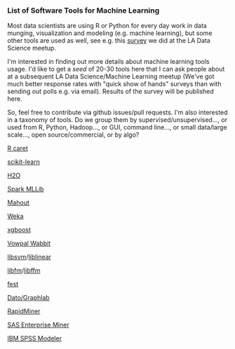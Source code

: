 
### List of Software Tools for Machine Learning

Most data scientists are using R or Python for every day work in data
munging, visualization and modeling (e.g. machine learning), but
some other tools are used as well, see e.g.
this [survey](http://datascience.la/data-science-toolbox-survey-results-surprise-r-and-python-win/) 
we did at the LA Data Science meetup. 

I'm interested in finding out more details about machine learning tools usage.
I'd like to get a *seed* of 20-30 tools here that I can ask people about at a subsequent 
LA Data Science/Machine Learning meetup (We've got much better response rates with
"quick show of hands" surveys than with sending out polls e.g. via email). Results of
the survey will be published here.

So, feel free to contribute via github issues/pull requests. I'm also interested in a taxonomy
of tools. Do we group them by supervised/unsupervised..., or used from R, Python, Hadoop..., or 
GUI, command line..., or small data/large scale..., open source/commercial, or by algo?


[R caret](http://topepo.github.io/caret/index.html)

[scikit-learn](http://scikit-learn.org/stable/) 

[H2O](http://h2o.ai/)

[Spark MLLib](https://spark.apache.org/docs/1.2.1/mllib-guide.html)

[Mahout](http://mahout.apache.org/)

[Weka](http://www.cs.waikato.ac.nz/ml/weka/)

[xgboost](https://github.com/dmlc/xgboost)

[Vowpal Wabbit](https://github.com/JohnLangford/vowpal_wabbit)

[libsvm](http://www.csie.ntu.edu.tw/~cjlin/libsvm/)/[liblinear](http://www.csie.ntu.edu.tw/~cjlin/liblinear/)

[libfm](http://www.libfm.org/)/[libffm](http://www.csie.ntu.edu.tw/~cjlin/libffm/)

[fest](http://lowrank.net/nikos/fest/)

[Dato/Graphlab](https://dato.com/)

[RapidMiner](https://rapidminer.com/)

[SAS Enterprise Miner](http://www.sas.com/en_us/software/analytics/enterprise-miner.html)

[IBM SPSS Modeler](http://www-03.ibm.com/software/products/en/spss-modeler)


